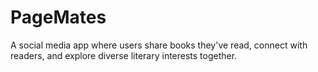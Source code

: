 # PageMates
A social media app where users share books they've read, connect with readers, and explore diverse literary interests together.
